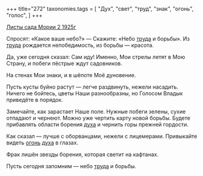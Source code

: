 +++
title="272"
taxonomies.tags = [
 "Дух",
 "свет",
 "труд",
 "знак",
 "огонь",
 "голос",
]
+++

[Листы сада Мории 2 1925г](/agni/1925)

Спросят: «Какое ваше небо?» — Скажите: «Небо [труда](/tags/труд) и борьбы». Из [труда](/tags/труд) рождается непобедимость, из борьбы — красота.   

Да, уже сегодня сказал: Сам иду! Именно, Мои стрелы летят в Мою Страну, и побеги пёстрые ждут садовников.   

На стенах Мои знаки, и в шёпоте Моё дуновение.   

Пусть кусты буйно растут — легче раздвинуть, нежели насадить. Ничего не бойтесь, цветы Наши разнообразны, но Голосом Владык приведёте в порядок.   

Замечайте, как зарастает Наше поле. Нужные побеги зелены, сухие отпадают и чернеют. Можно уже чертить карту новой борьбы. Будете прибавлять области борения [духа](/tags/Дух) и чернить горы прежней гордости.   

Как сказал — лучше с оборванцами, нежели с лицемерами. Привыкайте видеть [огонь](/tags/огонь) [духа](/tags/Дух) в глазах.   

Фрак лишён звезды борения, которая светит на кафтанах.   

Пусть сегодня запомним — небо [труда](/tags/труд) и борьбы.   

